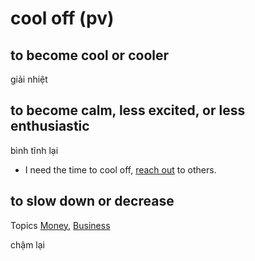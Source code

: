 # cool off (pv)

## to become cool or cooler

giải nhiệt

## to become calm, less excited, or less enthusiastic

bình tĩnh lại

- I need the time to cool off, [reach out](../r/reach-out-pv.md#to-show-somebody-that-you-are-interested-in-them-andor-want-to-help-them) to others.

## to slow down or decrease

Topics [Money](../topics/money.md#money), [Business](../topics/business.md#business)

chậm lại